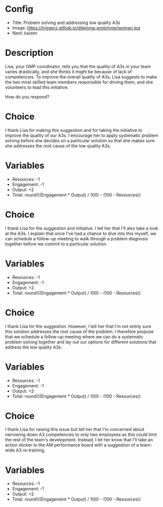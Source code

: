 # Config
 - Title: Problem solving and addressing low quality A3s
 - Image: https://triggerz.github.io/dilemma-prototype/woman.jpg
 - Next: kaizen

# Description
Lisa, your GMP coordinator, tells you that the quality of A3s in your team varies drastically, and she thinks it might be because of lack of competencies. To improve the overall quality of A3s, Lisa suggests to make the two most skilled team members responsible for driving them, and she volunteers to lead this initiative.

How do you respond?

# Choice
I thank Lisa for making this suggestion and for taking the initiative to improve the quality of our A3s. I encourage her to apply systematic problem solving before she decides on a particular solution so that she makes sure she addresses the root cause of the low quality A3s. 

# Variables
 - Resources: -1
 - Engagement: -1
 - Output: +2
 - Total: round(((Engagement * Output) / 100) - (100 - Resources))

# Choice
I thank Lisa for the suggestion and initiative. I tell her that I'll also take a look at the A3s. I explain that once I've had a chance to dive into this myself, we can schedule a follow-up meeting to walk through a problem diagnosis together before we commit to a particular solution. 

# Variables
 - Resources: -1
 - Engagement: -1
 - Output: +2
 - Total: round(((Engagement * Output) / 100) - (100 - Resources))

# Choice
I thank Lisa for the suggestion. However, I tell her that I'm not entrly sure this solution addresses the root cause of the problem. I therefore propose that we schedule a follow-up meeting where we can do a systematic problem solving together and lay out our options for different solutions that address the low quality A3s.

# Variables
 - Resources: -1
 - Engagement: -1
 - Output: +2
 - Total: round(((Engagement * Output) / 100) - (100 - Resources))

# Choice
I thank Lisa for raising this issue but tell her that I'm concerned about narrowing down A3 competencies  to only two employees as this could limit the rest of the team's development. Instead, I let her know that I'll take an action sticker to the AM performance board with a suggestion of a team-wide A3 re-training.

# Variables
 - Resources: -1
 - Engagement: -1
 - Output: +2
 - Total: round(((Engagement * Output) / 100) - (100 - Resources))

